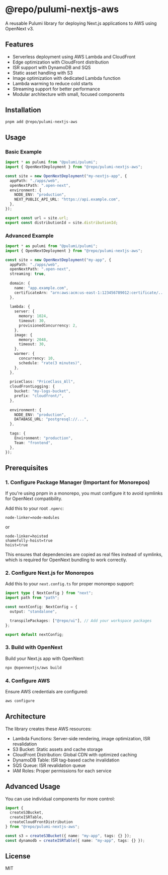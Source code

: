 # @repo/pulumi-nextjs-aws

A reusable Pulumi library for deploying Next.js applications to AWS using OpenNext v3.

## Features

- Serverless deployment using AWS Lambda and CloudFront
- Edge optimization with CloudFront distribution
- ISR support with DynamoDB and SQS
- Static asset handling with S3
- Image optimization with dedicated Lambda function
- Lambda warming to reduce cold starts
- Streaming support for better performance
- Modular architecture with small, focused components

## Installation

```bash
pnpm add @repo/pulumi-nextjs-aws
```

## Usage

### Basic Example

```typescript
import * as pulumi from "@pulumi/pulumi";
import { OpenNextDeployment } from "@repo/pulumi-nextjs-aws";

const site = new OpenNextDeployment("my-nextjs-app", {
  appPath: "./apps/web",
  openNextPath: ".open-next",
  environment: {
    NODE_ENV: "production",
    NEXT_PUBLIC_API_URL: "https://api.example.com",
  },
});

export const url = site.url;
export const distributionId = site.distributionId;
```

### Advanced Example

```typescript
import * as pulumi from "@pulumi/pulumi";
import { OpenNextDeployment } from "@repo/pulumi-nextjs-aws";

const site = new OpenNextDeployment("my-app", {
  appPath: "./apps/web",
  openNextPath: ".open-next",
  streaming: true,
  
  domain: {
    name: "app.example.com",
    certificateArn: "arn:aws:acm:us-east-1:123456789012:certificate/...",
  },
  
  lambda: {
    server: {
      memory: 1024,
      timeout: 30,
      provisionedConcurrency: 2,
    },
    image: {
      memory: 2048,
      timeout: 30,
    },
    warmer: {
      concurrency: 10,
      schedule: "rate(3 minutes)",
    },
  },
  
  priceClass: "PriceClass_All",
  cloudFrontLogging: {
    bucket: "my-logs-bucket",
    prefix: "cloudfront/",
  },
  
  environment: {
    NODE_ENV: "production",
    DATABASE_URL: "postgresql://...",
  },
  
  tags: {
    Environment: "production",
    Team: "frontend",
  },
});
```

## Prerequisites

### 1. Configure Package Manager (Important for Monorepos)

If you're using pnpm in a monorepo, you must configure it to avoid symlinks for OpenNext compatibility.

Add this to your root `.npmrc`:
```
node-linker=node-modules
```

or 

```
node-linker=hoisted
shamefully-hoist=true
hoist=true
```

This ensures that dependencies are copied as real files instead of symlinks, which is required for OpenNext bundling to work correctly.

### 2. Configure Next.js for Monorepos

Add this to your `next.config.ts` for proper monorepo support:
```typescript
import type { NextConfig } from "next";
import path from "path";

const nextConfig: NextConfig = {
  output: "standalone",

  transpilePackages: ["@repo/ui"], // Add your workspace packages
};

export default nextConfig;
```

### 3. Build with OpenNext

Build your Next.js app with OpenNext:
```bash
npx @opennextjs/aws build
```

### 4. Configure AWS

Ensure AWS credentials are configured:
```bash
aws configure
```

## Architecture

The library creates these AWS resources:

- Lambda Functions: Server-side rendering, image optimization, ISR revalidation
- S3 Bucket: Static assets and cache storage
- CloudFront Distribution: Global CDN with optimized caching
- DynamoDB Table: ISR tag-based cache invalidation
- SQS Queue: ISR revalidation queue
- IAM Roles: Proper permissions for each service

## Advanced Usage

You can use individual components for more control:

```typescript
import { 
  createS3Bucket, 
  createISRTable,
  createCloudFrontDistribution 
} from "@repo/pulumi-nextjs-aws";

const s3 = createS3Bucket({ name: "my-app", tags: {} });
const dynamodb = createISRTable({ name: "my-app", tags: {} });
```

## License

MIT